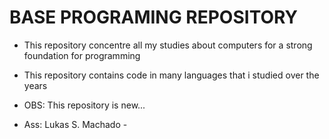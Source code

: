 # BASE PROGRAMING REPOSITORY

* This repository concentre all my studies about computers for a strong foundation for programming
* This repository contains code in many languages that i studied over the years
* OBS: This repository is new...


* Ass: Lukas S. Machado - 
